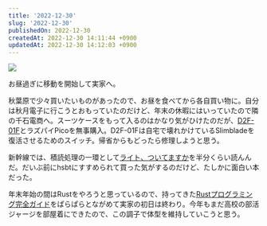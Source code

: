 ```yaml
---
title: '2022-12-30'
slug: '2022-12-30'
publishedOn: 2022-12-30
createdAt: 2022-12-30 14:11:44 +0900
updatedAt: 2022-12-30 14:12:03 +0900
---
```

![](https://lh3.googleusercontent.com/pw/AL9nZEX1B5Fnsu8yoFig4rICgzG9MQYd9S52RCskyEWFbMSCbypSNioTuhSBCekiQgN9q397-yTlrgzIsxg5YVXOqjAKhAzbWDQAFREPz82Im6cidZn3VmmX7X4LZp_pryuOV-JWnXCrrV39ydggJ_Y8EEQ1bw=w800)

お昼過ぎに移動を開始して実家へ。

秋葉原で少々買いたいものがあったので、お昼を食べてから各自買い物に。自分は秋月電子に行こうとおもっていたのだけど、年末の休暇にはいっていたので隣の千石電商へ。スーツケースをもって入るのはかなり気がひけたのだが、[D2F-01F](https://www.fa.omron.co.jp/product/item/7915/)とラズパイPicoを無事購入。D2F-01Fは自宅で壊れかけているSlimbladeを復活させるためのスイッチ。帰省からもどったら修理しようと思う。

新幹線では、積読処理の一環として[ライト、ついてますか](https://amzn.to/3WF1tNl)を半分くらい読んんだ。だいぶ前にhsbtにすすめられて買った気がするのだけど、たしかに面白い本だった。

年末年始の間はRustをやろうと思っているので、持ってきた[Rustプログラミング完全ガイド](https://amzn.to/3VAdGBH)をぱらぱらとながめて実家の初日は終わり。今年もまだ高校の部活ジャージを部屋着にできたので、この調子で体型を維持していこうと思う。

